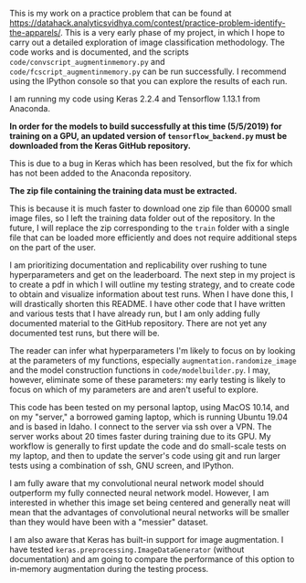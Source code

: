 This is my work on a practice problem that can be found at https://datahack.analyticsvidhya.com/contest/practice-problem-identify-the-apparels/. This is a very early phase of my project, in which I hope to carry out a detailed exploration of image classification methodology. The code works and is documented, and the scripts `code/convscript_augmentinmemory.py` and `code/fcscript_augmentinmemory.py` can be run successfully. I recommend using the IPython console so that you can explore the results of each run.

I am running my code using Keras 2.2.4 and Tensorflow 1.13.1 from Anaconda.

**In order for the models to build successfully at this time (5/5/2019) for training on a GPU, an updated version of `tensorflow_backend.py` must be downloaded from the Keras GitHub repository.**

This is due to a bug in Keras which has been resolved, but the fix for which has not been added to the Anaconda repository.

**The zip file containing the training data must be extracted.**

This is because it is much faster to download one zip file than 60000 small image files, so I left the training data folder out of the repository. In the future, I will replace the zip corresponding to the `train` folder with a single file that can be loaded more efficiently and does not require additional steps on the part of the user.

I am prioritizing documentation and replicability over rushing to tune hyperparameters and get on the leaderboard. The next step in my project is to create a pdf in which I will outline my testing strategy, and to create code to obtain and visualize information about test runs. When I have done this, I will drastically shorten this README. I have other code that I have written and various tests that I have already run, but I am only adding fully documented material to the GitHub repository. There are not yet any documented test runs, but there will be.

The reader can infer what hyperparameters I'm likely to focus on by looking at the parameters of my functions, especially `augmentation.randomize_image` and the model construction functions in `code/modelbuilder.py`. I may, however, eliminate some of these parameters: my early testing is likely to focus on which of my parameters are and aren't useful to explore.

This code has been tested on my personal laptop, using MacOS 10.14, and on my "server," a borrowed gaming laptop, which is running Ubuntu 19.04 and is based in Idaho. I connect to the server via ssh over a VPN. The server works about 20 times faster during training due to its GPU. My workflow is generally to first update the code and do small-scale tests on my laptop, and then to update the server's code using git and run larger tests using a combination of ssh, GNU screen, and IPython.

I am fully aware that my convolutional neural network model should outperform my fully connected neural network model. However, I am interested in whether this image set being centered and generally neat will mean that the advantages of convolutional neural networks will be smaller than they would have been with a "messier" dataset.

I am also aware that Keras has built-in support for image augmentation. I have tested `keras.preprocessing.ImageDataGenerator` (without documentation) and am going to compare the performance of this option to in-memory augmentation during the testing process.